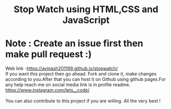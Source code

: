 # <h1 align="center"> Stop Watch using HTML,CSS and JavaScript<h1>
 
# Note : Create an issue first then make pull request :)
 Web link -https://avinash201199.github.io/stopwatch/
<br>
If you want this project then go ahead. Fork and clone it, make changes according to you.After that you can host it on Github using github pages.For any help reach me on social media link is in profile readme. https://www.instagram.com/lets__code/
<br><br>
You can also contribute to this project if you are willing. All the very best !
